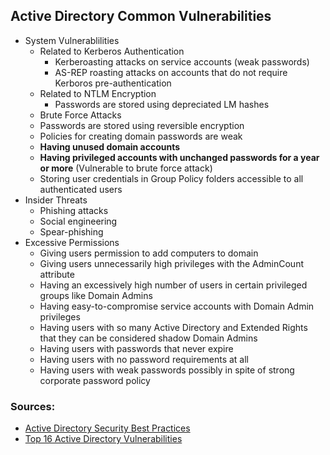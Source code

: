 ## Active Directory Common Vulnerabilities
* System Vulnerablilities
    * Related to Kerberos Authentication
        * Kerberoasting attacks on service accounts (weak passwords)
        * AS-REP roasting attacks on accounts that do not require Kerboros pre-authentication
    * Related to NTLM Encryption
        * Passwords are stored using depreciated LM hashes
    * Brute Force Attacks
    * Passwords are stored using reversible encryption
    * Policies for creating domain passwords are weak
    * **Having unused domain accounts**
    * **Having privileged accounts with unchanged passwords for a year or more** (Vulnerable to brute force attack)
    * Storing user credentials in Group Policy folders accessible to all authenticated users
* Insider Threats
    * Phishing attacks
    * Social engineering
    * Spear-phishing
* Excessive Permissions
    * Giving users permission to add computers to domain
    * Giving users unnecessarily high privileges with the AdminCount attribute
    * Having an excessively high number of users in certain privileged groups like Domain Admins
    * Having easy-to-compromise service accounts with Domain Admin privileges  
    * Having users with so many Active Directory and Extended Rights that they can be considered shadow Domain Admins
    *  Having users with passwords that never expire
    * Having users with no password requirements at all
    * Having users with weak passwords possibly in spite of strong corporate password policy

### Sources:
* [Active Directory Security Best Practices](https://www.lepide.com/blog/active-directory-security-best-practices/#:~:text=Active%20Directory%20System%20Vulnerabilities%20Active%20Directory%20uses%20Kerberos,actually%20used%20in%20AD%2C%20despite%20security%20being%20subpar.)
* [Top 16 Active Directory Vulnerabilities](https://www.infosecmatter.com/top-16-active-directory-vulnerabilities/)